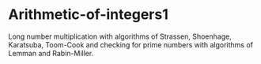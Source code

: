 # Arithmetic-of-integers1
Long number multiplication with algorithms of Strassen, Shoenhage, Karatsuba, Toom-Cook and checking for prime numbers with algorithms of Lemman and Rabin-Miller.

